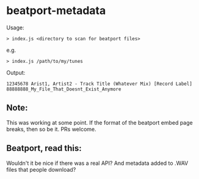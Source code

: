 # beatport-metadata

Usage:
```
> index.js <directory to scan for beatport files>
```
e.g.
```
> index.js /path/to/my/tunes
```
  
Output:
```
12345678 Arist1, Artist2 - Track Title (Whatever Mix) [Record Label]
88888888_My_File_That_Doesnt_Exist_Anymore
```

Note:
-----
This was working at some point. If the format of the beatport embed page breaks, then so be it. PRs welcome.

Beatport, read this:
--------------------
Wouldn't it be nice if there was a real API? And metadata added to .WAV files that people download?
